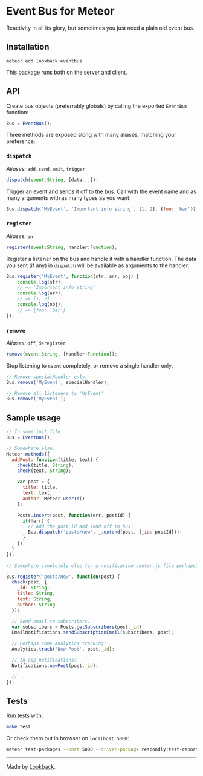 # Event Bus for Meteor

Reactivity in all its glory, but sometimes you just need a plain old event bus.

## Installation

```
meteor add lookback:eventbus
```

This package runs both on the server and client.

## API

Create bus objects (preferrably globals) by calling the exported `EventBus` function:

```js
Bus = EventBus();
```

Three methods are exposed along with many aliases, matching your preference:

### `dispatch`

*Aliases:* `add`, `send`, `emit`, `trigger`
  
```js
dispatch(event:String, [data...]);
```
  
Trigger an event and sends it off to the bus. Call with the event name and as many arguments with as many types as you want:
  
```js
Bus.dispatch('MyEvent', 'Important info string', [1, 2], {foo: 'bar'});
```

### `register`

*Aliases:* `on`

```js
register(event:String, handler:Function);
```

Register a listener on the bus and handle it with a handler function. The data you sent (if any) in `dispatch` will be available as arguments to the handler.

```js
Bus.register('MyEvent', function(str, arr, obj) {
    console.log(str);
    // => 'Important info string'
    console.log(arr);
    // => [1, 2]
    console.log(obj);
    // => {foo: 'bar'}
});
```

### `remove`

*Aliases:* `off`, `deregister`

```js
remove(event:String, [handler:Function]);
```

Stop listening to `event` completely, or remove a single handler only.

```js
// Remove specialHandler only.
Bus.remove('MyEvent', specialHandler);

// Remove all listeners to 'MyEvent'.
Bus.remove('MyEvent');
```

## Sample usage

```js
// In some init file.
Bus = EventBus();
```
```js
// Somewhere else. 
Meteor.methods({
  addPost: function(title, text) {
    check(title, String);
    check(text, String);

    var post = {
      title: title,
      text: text,
      author: Meteor.userId()
    };

    Posts.insert(post, function(err, postId) {
      if(!err) {
        // Add the post id and send off to bus!
        Bus.dispatch('posts/new', _.extend(post, {_id: postId}));
      }
    });
  }
});
```
```js
// Somewhere completely else (in a notification-center.js file perhaps?)

Bus.register('posts/new', function(post) {
  check(post, {
    _id: String,
    title: String,
    text: String,
    author: String
  });

  // Send email to subscribers.
  var subscribers = Posts.getSubscribers(post._id);
  EmailNotifications.sendSubscriptionEmail(subscribers, post);

  // Perhaps some analytics tracking?
  Analytics.track('New Post', post._id);

  // In-app notifications?
  Notifications.newPost(post._id);

  // ..
});
```

## Tests

Run tests with:

```bash
make test
```

Or check them out in browser on `localhost:5000`:

```bash
meteor test-packages --port 5000 --driver-package respondly:test-reporter ./
```

***

Made by [Lookback](http://github.com/lookback).
